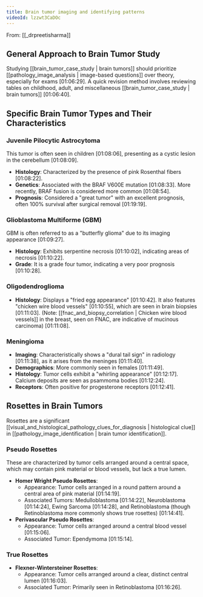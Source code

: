 ```yaml
---
title: Brain tumor imaging and identifying patterns
videoId: lzzwt3CaDOc
---
```


From: [[_drpreetisharma]] <br/> 

## General Approach to Brain Tumor Study
Studying [[brain_tumor_case_study | brain tumors]] should prioritize [[pathology_image_analysis | image-based questions]] over theory, especially for exams <a class="yt-timestamp" data-t="01:06:29">[01:06:29]</a>. A quick revision method involves reviewing tables on childhood, adult, and miscellaneous [[brain_tumor_case_study | brain tumors]] <a class="yt-timestamp" data-t="01:06:40">[01:06:40]</a>.

## Specific Brain Tumor Types and Their Characteristics

### Juvenile Pilocytic Astrocytoma
This tumor is often seen in children <a class="yt-timestamp" data-t="01:08:06">[01:08:06]</a>, presenting as a cystic lesion in the cerebellum <a class="yt-timestamp" data-t="01:08:09">[01:08:09]</a>.
*   **Histology**: Characterized by the presence of pink Rosenthal fibers <a class="yt-timestamp" data-t="01:08:22">[01:08:22]</a>.
*   **Genetics**: Associated with the BRAF V600E mutation <a class="yt-timestamp" data-t="01:08:33">[01:08:33]</a>. More recently, BRAF fusion is considered more common <a class="yt-timestamp" data-t="01:08:54">[01:08:54]</a>.
*   **Prognosis**: Considered a "great tumor" with an excellent prognosis, often 100% survival after surgical removal <a class="yt-timestamp" data-t="01:19:19">[01:19:19]</a>.

### Glioblastoma Multiforme (GBM)
GBM is often referred to as a "butterfly glioma" due to its imaging appearance <a class="yt-timestamp" data-t="01:09:27">[01:09:27]</a>.
*   **Histology**: Exhibits serpentine necrosis <a class="yt-timestamp" data-t="01:10:02">[01:10:02]</a>, indicating areas of necrosis <a class="yt-timestamp" data-t="01:10:22">[01:10:22]</a>.
*   **Grade**: It is a grade four tumor, indicating a very poor prognosis <a class="yt-timestamp" data-t="01:10:28">[01:10:28]</a>.

### Oligodendroglioma
*   **Histology**: Displays a "fried egg appearance" <a class="yt-timestamp" data-t="01:10:42">[01:10:42]</a>. It also features "chicken wire blood vessels" <a class="yt-timestamp" data-t="01:10:55">[01:10:55]</a>, which are seen in brain biopsies <a class="yt-timestamp" data-t="01:11:03">[01:11:03]</a>. (Note: [[fnac_and_biopsy_correlation | Chicken wire blood vessels]] in the breast, seen on FNAC, are indicative of mucinous carcinoma) <a class="yt-timestamp" data-t="01:11:08">[01:11:08]</a>.

### Meningioma
*   **Imaging**: Characteristically shows a "dural tail sign" in radiology <a class="yt-timestamp" data-t="01:11:38">[01:11:38]</a>, as it arises from the meninges <a class="yt-timestamp" data-t="01:11:40">[01:11:40]</a>.
*   **Demographics**: More commonly seen in females <a class="yt-timestamp" data-t="01:11:49">[01:11:49]</a>.
*   **Histology**: Tumor cells exhibit a "whirling appearance" <a class="yt-timestamp" data-t="01:12:17">[01:12:17]</a>. Calcium deposits are seen as psammoma bodies <a class="yt-timestamp" data-t="01:12:24">[01:12:24]</a>.
*   **Receptors**: Often positive for progesterone receptors <a class="yt-timestamp" data-t="01:12:41">[01:12:41]</a>.

## Rosettes in Brain Tumors
Rosettes are a significant [[visual_and_histological_pathology_clues_for_diagnosis | histological clue]] in [[pathology_image_identification | brain tumor identification]].

### Pseudo Rosettes
These are characterized by tumor cells arranged around a central space, which may contain pink material or blood vessels, but lack a true lumen.
*   **Homer Wright Pseudo Rosettes**:
    *   Appearance: Tumor cells arranged in a round pattern around a central area of pink material <a class="yt-timestamp" data-t="01:14:19">[01:14:19]</a>.
    *   Associated Tumors: Medulloblastoma <a class="yt-timestamp" data-t="01:14:22">[01:14:22]</a>, Neuroblastoma <a class="yt-timestamp" data-t="01:14:24">[01:14:24]</a>, Ewing Sarcoma <a class="yt-timestamp" data-t="01:14:28">[01:14:28]</a>, and Retinoblastoma (though Retinoblastoma more commonly shows true rosettes) <a class="yt-timestamp" data-t="01:14:41">[01:14:41]</a>.
*   **Perivascular Pseudo Rosettes**:
    *   Appearance: Tumor cells arranged around a central blood vessel <a class="yt-timestamp" data-t="01:15:06">[01:15:06]</a>.
    *   Associated Tumor: Ependymoma <a class="yt-timestamp" data-t="01:15:14">[01:15:14]</a>.

### True Rosettes
*   **Flexner-Wintersteiner Rosettes**:
    *   Appearance: Tumor cells arranged around a clear, distinct central lumen <a class="yt-timestamp" data-t="01:16:03">[01:16:03]</a>.
    *   Associated Tumor: Primarily seen in Retinoblastoma <a class="yt-timestamp" data-t="01:16:26">[01:16:26]</a>.